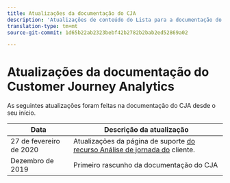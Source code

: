 ```yaml
---
title: Atualizações da documentação do CJA
description: 'Atualizações de conteúdo do Lista para a documentação do Customer Journey Analytics definida desde dezembro de 2019. '
translation-type: tm+mt
source-git-commit: 1d65b22ab2323bebf42b2782b2bab2ed52869a02

---
```



# Atualizações da documentação do Customer Journey Analytics

As seguintes atualizações foram feitas na documentação do CJA desde o seu início.

| Data | Descrição da atualização |
| --- | --- |
| 27 de fevereiro de 2020 | Atualizações da página de suporte [do recurso Análise de jornada do](/help/getting-started/cja-aa.md) cliente. |
| Dezembro de 2019 | Primeiro rascunho da documentação do CJA |
